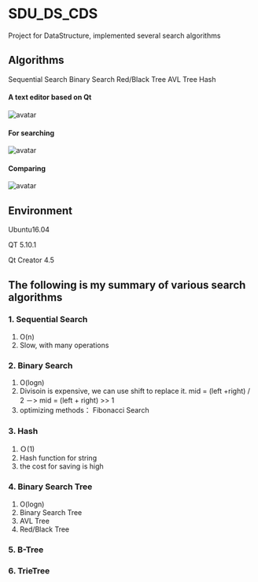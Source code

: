 # SDU_DS_CDS  
Project for DataStructure, implemented several search algorithms

## Algorithms
Sequential Search
Binary Search
Red/Black Tree
AVL Tree
Hash

#### A text editor based on Qt
![avatar](init.png)

#### For searching

![avatar](search.png)

#### Comparing

![avatar](compare.png)

## Environment

Ubuntu16.04

QT 5.10.1

Qt Creator 4.5

## The following is my summary of various search algorithms

### 1. Sequential Search
1. O(n)
2. Slow, with many operations
### 2. Binary Search
1. O(logn)
2. Divisoin is expensive, we can use shift to replace it.
 mid = (left +right) / 2  －> mid = (left + right) >> 1 
3. optimizing methods：
Fibonacci Search
### 3. Hash
1. Ｏ(1)
2. Hash function for string
3. the cost for saving is high
### 4. Binary Search Tree
1. O(logn)
2. Binary Search Tree
3. AVL Tree
4. Red/Black Tree
### 5. B-Tree
### 6. TrieTree
